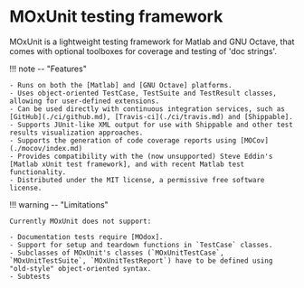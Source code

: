 # MOxUnit testing framework

MOxUnit is a lightweight testing framework for Matlab and GNU Octave,
that comes with optional toolboxes for coverage
and testing of 'doc strings'.

!!! note -- "Features"

    - Runs on both the [Matlab] and [GNU Octave] platforms.
    - Uses object-oriented TestCase, TestSuite and TestResult classes, allowing for user-defined extensions.
    - Can be used directly with continuous integration services, such as [GitHub](./ci/github.md), [Travis-ci](./ci/travis.md) and [Shippable].
    - Supports JUnit-like XML output for use with Shippable and other test results visualization approaches.
    - Supports the generation of code coverage reports using [MOCov](./mocov/index.md)
    - Provides compatibility with the (now unsupported) Steve Eddin's [Matlab xUnit test framework], and with recent Matlab test functionality.
    - Distributed under the MIT license, a permissive free software license.

!!! warning -- "Limitations"

    Currently MOxUnit does not support:

    - Documentation tests require [MOdox].
    - Support for setup and teardown functions in `TestCase` classes.
    - Subclasses of MOxUnit's classes (`MOxUnitTestCase`, `MOxUnitTestSuite`, `MOxUnitTestReport`) have to be defined using "old-style" object-oriented syntax.
    - Subtests

<!--  -->


[coveralls.io]: https://coveralls.io/
[GNU Octave]: http://www.gnu.org/software/octave/
[Matlab]: http://www.mathworks.com/products/matlab/
[Matlab xUnit test framework]: http://it.mathworks.com/matlabcentral/fileexchange/22846-matlab-xunit-test-framework
[MOcov]: https://github.com/MOcov/MOcov
[MOdox]: https://github.com/MOdox/MOdox
[MOxUnit]: https://github.com/MOxUnit/MOxUnit
[MOxUnit .travis.yml]: https://github.com/MOxUnit/MOxUnit/blob/master/.travis.yml
[MOxUnit zip archive]: https://github.com/MOxUnit/MOxUnit/archive/master.zip
[Python unit test]: https://docs.python.org/2.6/library/unittest.html
[Shippable]: https://app.shippable.com/
[Shippable]: https://shippable.com
[Travis-ci]: https://travis-ci.org
[travis.yml configuration file]: https://github.com/MOxUnit/MOxUnit/blob/master/.travis.yml
